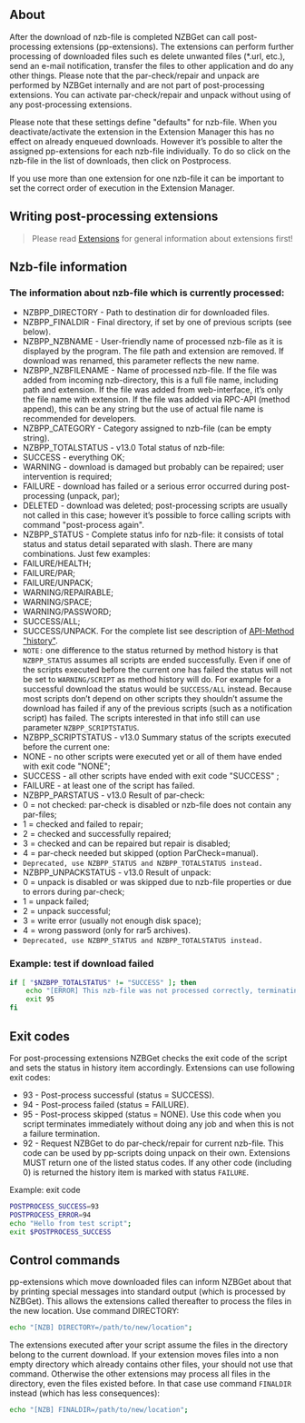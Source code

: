 ## About

After the download of nzb-file is completed NZBGet can call post-processing extensions (pp-extensions). 
The extensions can perform further processing of downloaded files such es delete unwanted files (*.url, etc.), 
send an e-mail notification, transfer the files to other application and do any other things. 
Please note that the par-check/repair and unpack are performed by NZBGet internally and are not part of 
post-processing extensions. You can activate par-check/repair and unpack without using of any post-processing extensions.

Please note that these settings define "defaults" for nzb-file. When you deactivate/activate the extension in the Extension Manager
this has no effect on already enqueued downloads. However it’s possible to alter the assigned pp-extensions 
for each nzb-file individually. To do so click on the nzb-file in the list of downloads, then click on Postprocess.

If you use more than one extension for one nzb-file it can be important to set the correct order of execution 
in the Extension Manager.

## Writing post-processing extensions

> Please read [Extensions](EXTENSIONS.md) for general information about extensions first!

## Nzb-file information

### The information about nzb-file which is currently processed:

 - NZBPP_DIRECTORY - Path to destination dir for downloaded files.
 - NZBPP_FINALDIR - Final directory, if set by one of previous scripts (see below).
 - NZBPP_NZBNAME - User-friendly name of processed nzb-file as it is displayed by the program. 
 The file path and extension are removed. If download was renamed, this parameter reflects the new name.
 - NZBPP_NZBFILENAME - Name of processed nzb-file. If the file was added from incoming nzb-directory, 
 this is a full file name, including path and extension. If the file was added from web-interface, 
 it’s only the file name with extension. If the file was added via RPC-API (method append), 
 this can be any string but the use of actual file name is recommended for developers.
 - NZBPP_CATEGORY - Category assigned to nzb-file (can be empty string).
 - NZBPP_TOTALSTATUS - v13.0 Total status of nzb-file:
  - SUCCESS - everything OK;
  - WARNING - download is damaged but probably can be repaired; user intervention is required;
  - FAILURE - download has failed or a serious error occurred during post-processing (unpack, par);
  - DELETED - download was deleted; post-processing scripts are usually not called in this case; 
 however it’s possible to force calling scripts with command "post-process again".
 - NZBPP_STATUS - Complete status info for nzb-file: it consists of total status and status detail separated with slash. 
 There are many combinations. Just few examples:
  - FAILURE/HEALTH;
  - FAILURE/PAR;
  - FAILURE/UNPACK;
  - WARNING/REPAIRABLE;
  - WARNING/SPACE;
  - WARNING/PASSWORD;
  - SUCCESS/ALL;
  - SUCCESS/UNPACK.
For the complete list see description of [API-Method "history"](https://nzbget.com/documentation/api/history/).
  - `NOTE:` one difference to the status returned by method history is that `NZBPP_STATUS` assumes all scripts are ended successfully. 
Even if one of the scripts executed before the current one has failed the status will not be set to `WARNING/SCRIPT` 
as method history will do. For example for a successful download the status would be `SUCCESS/ALL` instead. 
Because most scripts don’t depend on other scripts they shouldn’t assume the download has failed if any of the previous scripts 
(such as a notification script) has failed. The scripts interested in that info still can use parameter `NZBPP_SCRIPTSTATUS`.
 - NZBPP_SCRIPTSTATUS - v13.0 Summary status of the scripts executed before the current one:
  - NONE - no other scripts were executed yet or all of them have ended with exit code "NONE";
  - SUCCESS - all other scripts have ended with exit code "SUCCESS" ;
  - FAILURE - at least one of the script has failed.
 - NZBPP_PARSTATUS - v13.0 Result of par-check:
  - 0 = not checked: par-check is disabled or nzb-file does not contain any par-files;
  - 1 = checked and failed to repair;
  - 2 = checked and successfully repaired;
  - 3 = checked and can be repaired but repair is disabled;
  - 4 = par-check needed but skipped (option ParCheck=manual).
  - `Deprecated, use NZBPP_STATUS and NZBPP_TOTALSTATUS instead.`
 - NZBPP_UNPACKSTATUS - v13.0 Result of unpack:
  - 0 = unpack is disabled or was skipped due to nzb-file properties or due to errors during par-check;
  - 1 = unpack failed;
  - 2 = unpack successful;
  - 3 = write error (usually not enough disk space);
  - 4 = wrong password (only for rar5 archives).
  - `Deprecated, use NZBPP_STATUS and NZBPP_TOTALSTATUS instead.`

### Example: test if download failed
```sh
if [ "$NZBPP_TOTALSTATUS" != "SUCCESS" ]; then
    echo "[ERROR] This nzb-file was not processed correctly, terminating the script"
    exit 95
fi
```

## Exit codes
For post-processing extensions NZBGet checks the exit code of the script and sets the status in history item accordingly. 
Extensions can use following exit codes:
 - 93 - Post-process successful (status = SUCCESS).
 - 94 - Post-process failed (status = FAILURE).
 - 95 - Post-process skipped (status = NONE). Use this code when you script terminates immediately without doing any 
 job and when this is not a failure termination.
 - 92 - Request NZBGet to do par-check/repair for current nzb-file. This code can be used by pp-scripts doing unpack on their own.
Extensions MUST return one of the listed status codes. 
If any other code (including 0) is returned the history item is marked with status `FAILURE`.

Example: exit code
```sh
POSTPROCESS_SUCCESS=93
POSTPROCESS_ERROR=94
echo "Hello from test script";
exit $POSTPROCESS_SUCCESS
```

## Control commands

pp-extensions which move downloaded files can inform NZBGet about that by printing special 
messages into standard output (which is processed by NZBGet). 
This allows the extensions called thereafter to process the files in the new location. Use command DIRECTORY:
```sh
echo "[NZB] DIRECTORY=/path/to/new/location";
```
The extensions executed after your script assume the files in the directory belong to the current download. 
If your extension moves files into a non empty directory which already contains other files, your should not use that command. 
Otherwise the other extensions may process all files in the directory, even the files existed before. 
In that case use command `FINALDIR` instead (which has less consequences):
```sh
echo "[NZB] FINALDIR=/path/to/new/location";
```
